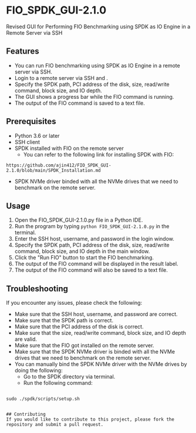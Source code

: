 # FIO_SPDK_GUI-2.1.0
Revised GUI for Performing FIO Benchmarking using SPDK as IO Engine in a Remote Server via SSH
        
## Features
- You can run FIO benchmarking using SPDK as IO Engine in a remote server via SSH.
- Login to a remote server via SSH and .
- Specify the SPDK path, PCI address of the disk, size, read/write command, block size, and IO depth.
- The GUI shows a progress bar while the FIO command is running.
- The output of the FIO command is saved to a text file.

## Prerequisites
- Python 3.6 or later
- SSH client
- SPDK installed with FIO on the remote server
  - You can refer to the following link for installing SPDK with FIO:
```
https://github.com/ajin412/FIO_SPDK_GUI-2.1.0/blob/main/SPDK_Installation.md
``` 

- SPDK NVMe driver binded with all the NVMe drives that we need to benchmark on the remote server.

## Usage
1. Open the FIO_SPDK_GUI-2.1.0.py file in a Python IDE.
2. Run the program by typing `python FIO_SPDK_GUI-2.1.0.py` in the terminal.
3. Enter the SSH host, username, and password in the login window.
4. Specify the SPDK path, PCI address of the disk, size, read/write command, block size, and IO depth in the main window.
5. Click the "Run FIO" button to start the FIO benchmarking.
6. The output of the FIO command will be displayed in the result label.
7. The output of the FIO command will also be saved to a text file.

## Troubleshooting
If you encounter any issues, please check the following:
- Make sure that the SSH host, username, and password are correct.
- Make sure that the SPDK path is correct.
- Make sure that the PCI address of the disk is correct.
- Make sure that the size, read/write command, block size, and IO depth are valid.
- Make sure that the FIO got installed on the remote server.
- Make sure that the SPDK NVMe driver is binded with all the NVMe drives that we need to benchmark on the remote server.
- You can manually bind the SPDK NVMe driver with the NVMe drives by doing the following:
  - Go to the SPDK directory via terminal.
  - Run the following command:
  ```
`sudo ./spdk/scripts/setup.sh`
```

## Contributing
If you would like to contribute to this project, please fork the repository and submit a pull request.
